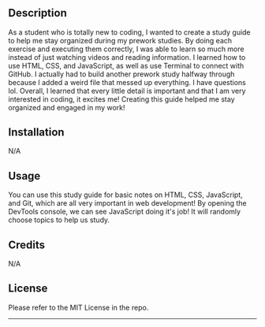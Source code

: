 # <Prework Study Guide Webpage>

## Description

As a student who is totally new to coding, I wanted to create a study guide to help me stay organized during my prework studies. By doing each exercise and executing them correctly, I was able to learn so much more instead of just watching videos and reading information. I learned how to use HTML, CSS, and JavaScript, as well as use Terminal to connect with GitHub. I actually had to build another prework study halfway through because I added a weird file that messed up everything. I have questions lol. Overall, I learned that every little detail is important and that I am very interested in coding, it excites me! Creating this guide helped me stay organized and engaged in my work!

## Installation

N/A

## Usage

You can use this study guide for basic notes on HTML, CSS, JavaScript, and Git, which are all very important in web development! By opening the DevTools console, we can see JavaScript doing it's job! It will randomly choose topics to help us study.

## Credits

N/A

## License

Please refer to the MIT License in the repo.

---